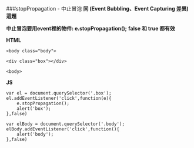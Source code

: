 ###stopPropagation - 中止冒泡
**同 (Event Bubbling、Event Capturing 差異) 這題**

**中止冒泡要用event裡的物件: e.stopPropagation();**
**false 和 true 都有效**

**HTML**
```
<body class="body">

<div class="box"></div>

<body>
```

**JS**
```
var el = document.querySelector('.box');
el.addEventListener('click',function(e){
    e.stopPropagation();
    alert('box');
},false)

var elBody = document.querySelector('.body');
elBody.addEventListener('click',function(){
    alert('body');
},false)
```